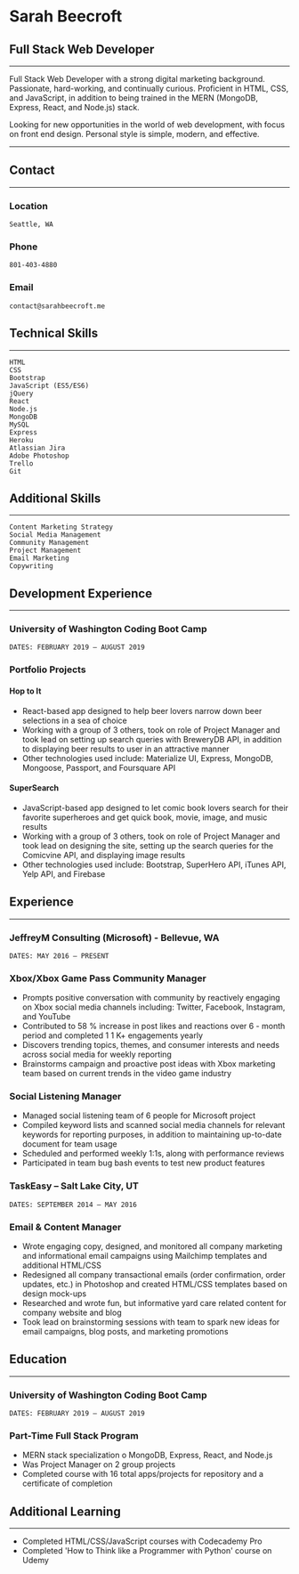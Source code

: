 # Sarah Beecroft
## Full Stack Web Developer
----

Full Stack Web Developer with a strong digital marketing background. Passionate,
hard-working, and continually curious. Proficient in HTML, CSS, and JavaScript, in
addition to being trained in the MERN (MongoDB, Express, React, and Node.js)
stack.

Looking for new opportunities in the world of web development, with focus on
front end design. Personal style is simple, modern, and effective.

----

## Contact
----

### Location

```
Seattle, WA
```
### Phone

```
801-403-4880
```

### Email

```
contact@sarahbeecroft.me
```
## Technical Skills
----
```
HTML
CSS
Bootstrap
JavaScript (ES5/ES6)
jQuery
React
Node.js
MongoDB
MySQL
Express
Heroku
Atlassian Jira
Adobe Photoshop
Trello
Git
```
## Additional Skills
----

```
Content Marketing Strategy
Social Media Management
Community Management
Project Management
Email Marketing
Copywriting
```
## Development Experience
----
### University of Washington Coding Boot Camp
```
DATES: FEBRUARY 2019 – AUGUST 2019
```
### Portfolio Projects

#### Hop to It

- React-based app designed to help beer lovers narrow down beer
    selections in a sea of choice
- Working with a group of 3 others, took on role of Project Manager and
    took lead on setting up search queries with BreweryDB API, in addition to
    displaying beer results to user in an attractive manner
- Other technologies used include: Materialize UI, Express, MongoDB,
    Mongoose, Passport, and Foursquare API

#### SuperSearch

- JavaScript-based app designed to let comic book lovers search for their
    favorite superheroes and get quick book, movie, image, and music results
- Working with a group of 3 others, took on role of Project Manager and
    took lead on designing the site, setting up the search queries for the
    Comicvine API, and displaying image results
- Other technologies used include: Bootstrap, SuperHero API, iTunes API,
    Yelp API, and Firebase

## Experience
----
### JeffreyM Consulting (Microsoft) - Bellevue, WA

```
DATES: MAY 2016 – PRESENT
```

### Xbox/Xbox Game Pass Community Manager

- Prompts positive conversation with community by reactively engaging on
    Xbox social media channels including: Twitter, Facebook, Instagram, and
    YouTube
- Contributed to 58 % increase in post likes and reactions over 6 - month
    period and completed 1 1 K+ engagements yearly
- Discovers trending topics, themes, and consumer interests and needs
    across social media for weekly reporting
- Brainstorms campaign and proactive post ideas with Xbox marketing
    team based on current trends in the video game industry

### Social Listening Manager

- Managed social listening team of 6 people for Microsoft project
- Compiled keyword lists and scanned social media channels for relevant
    keywords for reporting purposes, in addition to maintaining up-to-date
    document for team usage
- Scheduled and performed weekly 1:1s, along with performance reviews
- Participated in team bug bash events to test new product features

### TaskEasy – Salt Lake City, UT
```
DATES: SEPTEMBER 2014 – MAY 2016
```

### Email & Content Manager

- Wrote engaging copy, designed, and monitored all company marketing
    and informational email campaigns using Mailchimp templates and
    additional HTML/CSS
- Redesigned all company transactional emails (order confirmation, order
    updates, etc.) in Photoshop and created HTML/CSS templates based on
    design mock-ups
- Researched and wrote fun, but informative yard care related content for
    company website and blog
- Took lead on brainstorming sessions with team to spark new ideas for
    email campaigns, blog posts, and marketing promotions

## Education
----
### University of Washington Coding Boot Camp
```
DATES: FEBRUARY 2019 – AUGUST 2019
```

### Part-Time Full Stack Program

- MERN stack specialization
    o MongoDB, Express, React, and Node.js
- Was Project Manager on 2 group projects
- Completed course with 16 total apps/projects for repository and a
    certificate of completion

## Additional Learning
----

- Completed HTML/CSS/JavaScript courses with Codecademy Pro
- Completed 'How to Think like a Programmer with Python' course on
    Udemy




